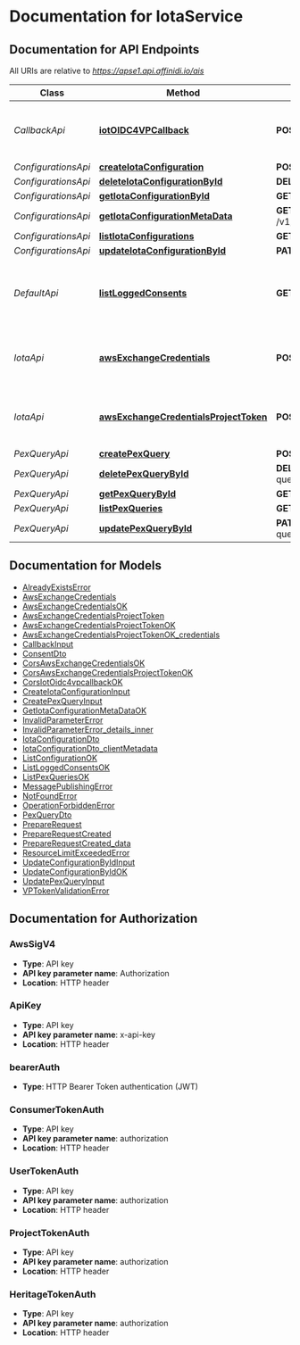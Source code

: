 # Documentation for IotaService

<a name="documentation-for-api-endpoints"></a>

## Documentation for API Endpoints

All URIs are relative to *https://apse1.api.affinidi.io/ais*

| Class               | Method                                                                                       | HTTP request                                                               | Description                                       |
| ------------------- | -------------------------------------------------------------------------------------------- | -------------------------------------------------------------------------- | ------------------------------------------------- |
| _CallbackApi_       | [**iotOIDC4VPCallback**](Apis/CallbackApi.md#iotoidc4vpcallback)                             | **POST** /v1/callback                                                      | Processes the callback for OIDC4VP flows          |
| _ConfigurationsApi_ | [**createIotaConfiguration**](Apis/ConfigurationsApi.md#createiotaconfiguration)             | **POST** /v1/configurations                                                |                                                   |
| _ConfigurationsApi_ | [**deleteIotaConfigurationById**](Apis/ConfigurationsApi.md#deleteiotaconfigurationbyid)     | **DELETE** /v1/configurations/{configurationId}                            |                                                   |
| _ConfigurationsApi_ | [**getIotaConfigurationById**](Apis/ConfigurationsApi.md#getiotaconfigurationbyid)           | **GET** /v1/configurations/{configurationId}                               |                                                   |
| _ConfigurationsApi_ | [**getIotaConfigurationMetaData**](Apis/ConfigurationsApi.md#getiotaconfigurationmetadata)   | **GET** /v1/projects/{projectId}/configurations/{configurationId}/metadata |                                                   |
| _ConfigurationsApi_ | [**listIotaConfigurations**](Apis/ConfigurationsApi.md#listiotaconfigurations)               | **GET** /v1/configurations                                                 |                                                   |
| _ConfigurationsApi_ | [**updateIotaConfigurationById**](Apis/ConfigurationsApi.md#updateiotaconfigurationbyid)     | **PATCH** /v1/configurations/{configurationId}                             |                                                   |
| _DefaultApi_        | [**listLoggedConsents**](Apis/DefaultApi.md#listloggedconsents)                              | **GET** /v1/logged-consents                                                | returns a list of logged consents for the project |
| _IotaApi_           | [**awsExchangeCredentials**](Apis/IotaApi.md#awsexchangecredentials)                         | **POST** /v1/aws-exchange-credentials                                      | It exchanges limited token into cognito           |
| _IotaApi_           | [**awsExchangeCredentialsProjectToken**](Apis/IotaApi.md#awsexchangecredentialsprojecttoken) | **POST** /v1/aws-exchange-credentials/project-token                        | It exchanges project token into cognito           |
| _PexQueryApi_       | [**createPexQuery**](Apis/PexQueryApi.md#createpexquery)                                     | **POST** /v1/configurations/{configurationId}/pex-queries                  |                                                   |
| _PexQueryApi_       | [**deletePexQueryById**](Apis/PexQueryApi.md#deletepexquerybyid)                             | **DELETE** /v1/configurations/{configurationId}/pex-queries/{queryId}      |                                                   |
| _PexQueryApi_       | [**getPexQueryById**](Apis/PexQueryApi.md#getpexquerybyid)                                   | **GET** /v1/configurations/{configurationId}/pex-queries/{queryId}         |                                                   |
| _PexQueryApi_       | [**listPexQueries**](Apis/PexQueryApi.md#listpexqueries)                                     | **GET** /v1/configurations/{configurationId}/pex-queries                   |                                                   |
| _PexQueryApi_       | [**updatePexQueryById**](Apis/PexQueryApi.md#updatepexquerybyid)                             | **PATCH** /v1/configurations/{configurationId}/pex-queries/{queryId}       |                                                   |

<a name="documentation-for-models"></a>

## Documentation for Models

- [AlreadyExistsError](./Models/AlreadyExistsError.md)
- [AwsExchangeCredentials](./Models/AwsExchangeCredentials.md)
- [AwsExchangeCredentialsOK](./Models/AwsExchangeCredentialsOK.md)
- [AwsExchangeCredentialsProjectToken](./Models/AwsExchangeCredentialsProjectToken.md)
- [AwsExchangeCredentialsProjectTokenOK](./Models/AwsExchangeCredentialsProjectTokenOK.md)
- [AwsExchangeCredentialsProjectTokenOK_credentials](./Models/AwsExchangeCredentialsProjectTokenOK_credentials.md)
- [CallbackInput](./Models/CallbackInput.md)
- [ConsentDto](./Models/ConsentDto.md)
- [CorsAwsExchangeCredentialsOK](./Models/CorsAwsExchangeCredentialsOK.md)
- [CorsAwsExchangeCredentialsProjectTokenOK](./Models/CorsAwsExchangeCredentialsProjectTokenOK.md)
- [CorsIotOidc4vpcallbackOK](./Models/CorsIotOidc4vpcallbackOK.md)
- [CreateIotaConfigurationInput](./Models/CreateIotaConfigurationInput.md)
- [CreatePexQueryInput](./Models/CreatePexQueryInput.md)
- [GetIotaConfigurationMetaDataOK](./Models/GetIotaConfigurationMetaDataOK.md)
- [InvalidParameterError](./Models/InvalidParameterError.md)
- [InvalidParameterError_details_inner](./Models/InvalidParameterError_details_inner.md)
- [IotaConfigurationDto](./Models/IotaConfigurationDto.md)
- [IotaConfigurationDto_clientMetadata](./Models/IotaConfigurationDto_clientMetadata.md)
- [ListConfigurationOK](./Models/ListConfigurationOK.md)
- [ListLoggedConsentsOK](./Models/ListLoggedConsentsOK.md)
- [ListPexQueriesOK](./Models/ListPexQueriesOK.md)
- [MessagePublishingError](./Models/MessagePublishingError.md)
- [NotFoundError](./Models/NotFoundError.md)
- [OperationForbiddenError](./Models/OperationForbiddenError.md)
- [PexQueryDto](./Models/PexQueryDto.md)
- [PrepareRequest](./Models/PrepareRequest.md)
- [PrepareRequestCreated](./Models/PrepareRequestCreated.md)
- [PrepareRequestCreated_data](./Models/PrepareRequestCreated_data.md)
- [ResourceLimitExceededError](./Models/ResourceLimitExceededError.md)
- [UpdateConfigurationByIdInput](./Models/UpdateConfigurationByIdInput.md)
- [UpdateConfigurationByIdOK](./Models/UpdateConfigurationByIdOK.md)
- [UpdatePexQueryInput](./Models/UpdatePexQueryInput.md)
- [VPTokenValidationError](./Models/VPTokenValidationError.md)

<a name="documentation-for-authorization"></a>

## Documentation for Authorization

<a name="AwsSigV4"></a>

### AwsSigV4

- **Type**: API key
- **API key parameter name**: Authorization
- **Location**: HTTP header

<a name="ApiKey"></a>

### ApiKey

- **Type**: API key
- **API key parameter name**: x-api-key
- **Location**: HTTP header

<a name="bearerAuth"></a>

### bearerAuth

- **Type**: HTTP Bearer Token authentication (JWT)

<a name="ConsumerTokenAuth"></a>

### ConsumerTokenAuth

- **Type**: API key
- **API key parameter name**: authorization
- **Location**: HTTP header

<a name="UserTokenAuth"></a>

### UserTokenAuth

- **Type**: API key
- **API key parameter name**: authorization
- **Location**: HTTP header

<a name="ProjectTokenAuth"></a>

### ProjectTokenAuth

- **Type**: API key
- **API key parameter name**: authorization
- **Location**: HTTP header

<a name="HeritageTokenAuth"></a>

### HeritageTokenAuth

- **Type**: API key
- **API key parameter name**: authorization
- **Location**: HTTP header
